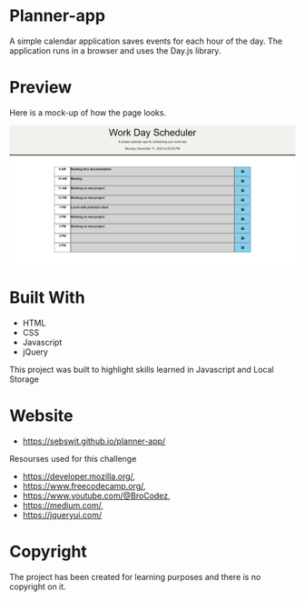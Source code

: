 # Planner-app
A simple calendar application saves events for each hour of the day. The application runs in a browser and uses the Day.js library.


# Preview
Here is a mock-up of how the page looks.

 ![Screenshot of my project](screen.png)

# Built With

 - HTML
 - CSS
 - Javascript
 - jQuery
 

This project was built to highlight skills learned in Javascript and Local Storage

# Website
 - https://sebswit.github.io/planner-app/

 Resourses used for this challenge
 - https://developer.mozilla.org/,
 - https://www.freecodecamp.org/,
 - https://www.youtube.com/@BroCodez,
 - https://medium.com/,
 - https://jqueryui.com/

 # Copyright
The project has been created for learning purposes and there is no copyright on it.